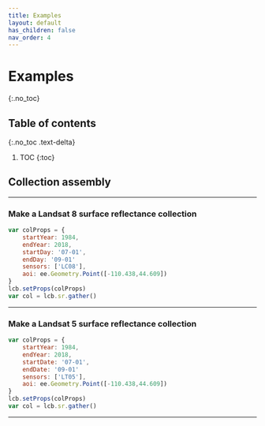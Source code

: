 ```yaml
---
title: Examples
layout: default
has_children: false
nav_order: 4
---
```


# Examples
{:.no_toc}

## Table of contents
{:.no_toc .text-delta}

1. TOC
{:toc}


## Collection assembly

--------------------------------------------------------------------------------------------

### Make a Landsat 8 surface reflectance collection

```js
var colProps = {
	startYear: 1984,
	endYear: 2018,
	startDay: '07-01',
	endDay: '09-01'
	sensors: ['LC08'],
	aoi: ee.Geometry.Point([-110.438,44.609])
}
lcb.setProps(colProps)
var col = lcb.sr.gather()
```

--------------------------------------------------------------------------------------------

### Make a Landsat 5 surface reflectance collection

```js
var colProps = {
	startYear: 1984,
	endYear: 2018,
	startDate: '07-01',
	endDate: '09-01'
	sensors: ['LT05'],
	aoi: ee.Geometry.Point([-110.438,44.609])
}
lcb.setProps(colProps)
var col = lcb.sr.gather()
```

--------------------------------------------------------------------------------------------
